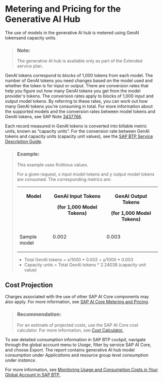 <!-- loioa5212f311a0c434382553e8b6a64f56f -->

# Metering and Pricing for the Generative AI Hub

The use of models in the generative AI hub is metered using GenAI tokensand capacity units.

> ### Note:  
> The generative AI hub is available only as part of the Extended service plan.

GenAI tokens correspond to blocks of 1,000 tokens from each model. The number of GenAI tokens you need changes based on the model used and whether the token is for input or output. There are conversion rates that help you figure out how many GenAI tokens you get from the model provider's tokens. The conversion rates apply to blocks of 1,000 input and output model tokens. By referring to these rates, you can work out how many GenAI tokens you're consuming in total. For more information about the supported models and the conversion rates between model tokens and GenAI tokens, see SAP Note [3437766](https://me.sap.com/notes/3437766).

Each record measured in GenAI tokens is converted into billable metric units, known as “capacity units”. For the conversion rate between GenAI tokens and capacity units \(capacity unit values\), see the [SAP BTP Service Description Guide](https://www.sap.com/about/agreements/policies/cloud-platform.html).

> ### Example:  
> This example uses fictitious values.
> 
> For a given request, x input model tokens and y output model tokens are consumed. The corresponding metrics are:
> 
> 
> <table>
> <tr>
> <th valign="top">
> 
> Model
> 
> </th>
> <th valign="top">
> 
> GenAI Input Tokens
> 
> \(for 1,000 Model Tokens\)
> 
> </th>
> <th valign="top">
> 
> GenAI Output Tokens
> 
> \(for 1,000 Model Tokens\)
> 
> </th>
> </tr>
> <tr>
> <td valign="top">
> 
> Sample model
> 
> </td>
> <td valign="top">
> 
> 0.002
> 
> </td>
> <td valign="top">
> 
> 0.003
> 
> </td>
> </tr>
> </table>
> 
> -   Total GenAI tokens = x/1000 \* 0.002 + y/1000 \* 0.003
> -   Capacity units = Total GenAI tokens \* 2.24038 \(capacity unit value\)



<a name="loioa5212f311a0c434382553e8b6a64f56f__section_jyq_v21_1fc"/>

## Cost Projection

Charges associated with the use of other SAP AI Core components may also apply. For more information, see [SAP AI Core Metering and Pricing](https://help.sap.com/docs/sap-ai-core/sap-ai-core-service-guide/metering-and-pricing).

> ### Recommendation:  
> For an estimate of projected costs, use the SAP AI Core cost calculator. For more information, see [Cost Calculator.](https://ai-core-calculator.cfapps.eu10.hana.ondemand.com/uimodule/index.html) 

To see detailed consumption information in SAP BTP cockpit, navigate through the global account menu to *Usage*, filter by service SAP AI Core, and choose *Export*. The report contains generative AI hub model consumption under *Applications* and resource group level consumption under *instance*.

For more information, see [Monitoring Usage and Consumption Costs in Your Global Account in SAP BTP.](https://help.sap.com/docs/BTP/65de2977205c403bbc107264b8eccf4b/de6f0db8919f4e6f97e54bc4ddaf2ab8.html)

